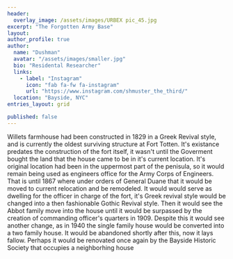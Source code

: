 ```yaml
---
header:
  overlay_image: /assets/images/URBEX pic_45.jpg
excerpt: "The Forgotten Army Base"
layout:
author_profile: true
author:
  name: "Dushman"
  avatar: "/assets/images/smaller.jpg"
  bio: "Residental Researcher"
  links:
    - label: "Instagram"
      icon: "fab fa-fw fa-instagram"
      url: "https://www.instagram.com/shmuster_the_third/"
  location: "Bayside, NYC"
entries_layout: grid

published: false
---
```






Willets farmhouse had been constructed in 1829 in a Greek Revival style, and is currently the oldest surviving structure at Fort Totten. It's existance predates the construction of the fort itself, it wasn't until the Goverment bought the land that the house came to be in it's current location. It's original location had been in the uppermost part of the penisula, so it would remain being used as engineers office for the Army Corps of Engineers. That is until 1867 where under orders of General Duane that it would be moved to current relocation and be remodeled. It would would serve as dwelling for the officer in charge of the fort, it's Greek revival style would be changed into a then fashionable Gothic Revival style. Then it would see the Abbot family move into the house until it would be surpassed by the creation of commanding officer's quarters in 1909. Despite this it would see another change, as in 1940 the single family house would be converted into a two family house. It would be abandoned shortly after this, now it lays fallow. Perhaps it would be renovated once again by the Bayside Historic Society that occupies a neighborhing house



